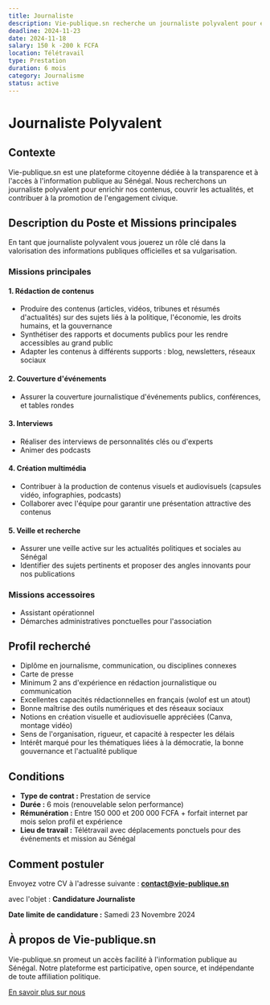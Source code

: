 ```yaml
---
title: Journaliste
description: Vie-publique.sn recherche un journaliste polyvalent pour enrichir ses contenus et couvrir les actualités.
deadline: 2024-11-23
date: 2024-11-18
salary: 150 k -200 k FCFA
location: Télétravail
type: Prestation
duration: 6 mois
category: Journalisme
status: active
---
```


# Journaliste Polyvalent

## Contexte

Vie-publique.sn est une plateforme citoyenne dédiée à la transparence et à l'accès à l'information publique au Sénégal. Nous recherchons un journaliste polyvalent pour enrichir nos contenus, couvrir les actualités, et contribuer à la promotion de l'engagement civique.

## Description du Poste et Missions principales

En tant que journaliste polyvalent vous jouerez un rôle clé dans la valorisation des informations publiques officielles et sa vulgarisation.

### Missions principales

#### 1. Rédaction de contenus

- Produire des contenus (articles, vidéos, tribunes et résumés d'actualités) sur des sujets liés à la politique, l'économie, les droits humains, et la gouvernance
- Synthétiser des rapports et documents publics pour les rendre accessibles au grand public
- Adapter les contenus à différents supports : blog, newsletters, réseaux sociaux

#### 2. Couverture d'événements

- Assurer la couverture journalistique d'événements publics, conférences, et tables rondes

#### 3. Interviews

- Réaliser des interviews de personnalités clés ou d'experts
- Animer des podcasts

#### 4. Création multimédia

- Contribuer à la production de contenus visuels et audiovisuels (capsules vidéo, infographies, podcasts)
- Collaborer avec l'équipe pour garantir une présentation attractive des contenus

#### 5. Veille et recherche

- Assurer une veille active sur les actualités politiques et sociales au Sénégal
- Identifier des sujets pertinents et proposer des angles innovants pour nos publications

### Missions accessoires

- Assistant opérationnel
- Démarches administratives ponctuelles pour l'association

## Profil recherché

- Diplôme en journalisme, communication, ou disciplines connexes
- Carte de presse
- Minimum 2 ans d'expérience en rédaction journalistique ou communication
- Excellentes capacités rédactionnelles en français (wolof est un atout)
- Bonne maîtrise des outils numériques et des réseaux sociaux
- Notions en création visuelle et audiovisuelle appréciées (Canva, montage vidéo)
- Sens de l'organisation, rigueur, et capacité à respecter les délais
- Intérêt marqué pour les thématiques liées à la démocratie, la bonne gouvernance et l'actualité publique

## Conditions

- **Type de contrat :** Prestation de service
- **Durée :** 6 mois (renouvelable selon performance)
- **Rémunération :** Entre 150 000 et 200 000 FCFA + forfait internet par mois selon profil et expérience
- **Lieu de travail :** Télétravail avec déplacements ponctuels pour des événements et mission au Sénégal

## Comment postuler

Envoyez votre CV à l'adresse suivante : **contact@vie-publique.sn**

avec l'objet : **Candidature Journaliste**

**Date limite de candidature :** Samedi 23 Novembre 2024

## À propos de Vie-publique.sn

Vie-publique.sn promeut un accès facilité à l'information publique au Sénégal. Notre plateforme est participative, open source, et indépendante de toute affiliation politique.

<a href="/about/us"> En savoir plus sur nous</a>
